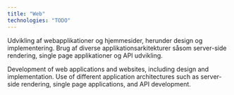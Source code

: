 ```yaml
---
title: "Web"
technologies: "TODO"
---
```


Udvikling af webapplikationer og hjemmesider, herunder design og implementering.
Brug af diverse applikationsarkitekturer såsom server-side rendering, single
page applikationer og API udvikling.

Development of web applications and websites, including design and
implementation. Use of different application architectures such as server-side
rendering, single page applications, and API development.
